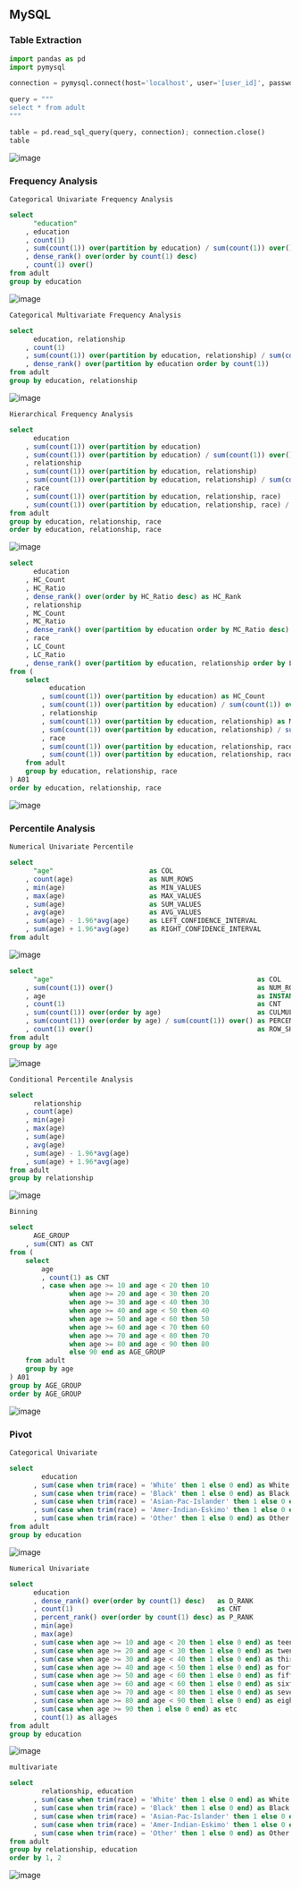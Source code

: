 
## MySQL
### Table Extraction
```python
import pandas as pd
import pymysql

connection = pymysql.connect(host='localhost', user='[user_id]', password='[password]', db='[database]', charset='utf8')

query = """
select * from adult
"""

table = pd.read_sql_query(query, connection); connection.close()
table
```
![image](https://user-images.githubusercontent.com/56889151/155865692-981285c1-553c-46eb-9ea4-7fcd6204c6de.png)




### Frequency Analysis
`Categorical Univariate Frequency Analysis`
```sql
select 
      "education"                                                       as COL
    , education                                                         as INSTANCE
    , count(1)                                                          as CNT
    , sum(count(1)) over(partition by education) / sum(count(1)) over() as PERCENTILE
    , dense_rank() over(order by count(1) desc)                         as D_RANK
    , count(1) over()                                                   as ROW_SHAPE    
from adult
group by education
```
![image](https://user-images.githubusercontent.com/56889151/155886861-362c5f4f-8396-418d-8ac8-c6baacf2e386.png)

`Categorical Multivariate Frequency Analysis`
```sql
select 
      education, relationship
    , count(1)
    , sum(count(1)) over(partition by education, relationship) / sum(count(1)) over(partition by education)
    , dense_rank() over(partition by education order by count(1))
from adult
group by education, relationship
```
![image](https://user-images.githubusercontent.com/56889151/155881602-9d6ed440-c4c6-40bc-9ea8-acf109d334c6.png)




`Hierarchical Frequency Analysis`
```sql
select 
      education
    , sum(count(1)) over(partition by education)
    , sum(count(1)) over(partition by education) / sum(count(1)) over()
    , relationship
    , sum(count(1)) over(partition by education, relationship)
    , sum(count(1)) over(partition by education, relationship) / sum(count(1)) over(partition by education)
    , race
    , sum(count(1)) over(partition by education, relationship, race)
    , sum(count(1)) over(partition by education, relationship, race) / sum(count(1)) over(partition by education, relationship)
from adult
group by education, relationship, race
order by education, relationship, race
```
![image](https://user-images.githubusercontent.com/56889151/155878488-14e01e04-5b2d-490f-aa60-61748d7b0e20.png)

```sql
select 
      education
    , HC_Count
    , HC_Ratio
    , dense_rank() over(order by HC_Ratio desc) as HC_Rank
    , relationship
    , MC_Count
    , MC_Ratio
    , dense_rank() over(partition by education order by MC_Ratio desc) as MC_Rank
    , race
    , LC_Count
    , LC_Ratio
    , dense_rank() over(partition by education, relationship order by LC_Ratio desc) as LC_Rank
from (
    select 
          education
        , sum(count(1)) over(partition by education) as HC_Count
        , sum(count(1)) over(partition by education) / sum(count(1)) over() as HC_Ratio
        , relationship
        , sum(count(1)) over(partition by education, relationship) as MC_Count
        , sum(count(1)) over(partition by education, relationship) / sum(count(1)) over(partition by education) as MC_Ratio
        , race
        , sum(count(1)) over(partition by education, relationship, race) as LC_Count
        , sum(count(1)) over(partition by education, relationship, race) / sum(count(1)) over(partition by education, relationship) as LC_Ratio
    from adult
    group by education, relationship, race
) A01
order by education, relationship, race
```
![image](https://user-images.githubusercontent.com/56889151/155879741-3d9a8903-6143-4b1b-9141-208d4cf9ab26.png)


### Percentile Analysis
`Numerical Univariate Percentile`
```sql
select 
      "age"                        as COL
    , count(age)                   as NUM_ROWS
    , min(age)                     as MIN_VALUES
    , max(age)                     as MAX_VALUES    
    , sum(age)                     as SUM_VALUES
    , avg(age)                     as AVG_VALUES
    , sum(age) - 1.96*avg(age)     as LEFT_CONFIDENCE_INTERVAL
    , sum(age) + 1.96*avg(age)     as RIGHT_CONFIDENCE_INTERVAL
from adult
```
![image](https://user-images.githubusercontent.com/56889151/155886707-af0e90f9-15e3-466e-9a0b-6aa1182c416a.png)

```sql
select 
      "age"                                                   as COL
    , sum(count(1)) over()                                    as NUM_ROWS    
    , age                                                     as INSTANCE
    , count(1)                                                as CNT
    , sum(count(1)) over(order by age)                        as CULMULATIVE_CNT
    , sum(count(1)) over(order by age) / sum(count(1)) over() as PERCENTILE
    , count(1) over()                                         as ROW_SHAPE
from adult
group by age
```
![image](https://user-images.githubusercontent.com/56889151/155886554-8e59ff31-4bdc-4e52-9204-71a67c31cd56.png)

`Conditional Percentile Analysis`
```sql
select 
      relationship
    , count(age)
    , min(age)
    , max(age)    
    , sum(age)
    , avg(age)
    , sum(age) - 1.96*avg(age)
    , sum(age) + 1.96*avg(age) 
from adult
group by relationship
```
![image](https://user-images.githubusercontent.com/56889151/155882947-ef4fa202-ab55-4ba3-aabf-42d169cec278.png)


`Binning`
```sql
select 
      AGE_GROUP
    , sum(CNT) as CNT
from (
    select 
        age
        , count(1) as CNT
        , case when age >= 10 and age < 20 then 10
               when age >= 20 and age < 30 then 20
               when age >= 30 and age < 40 then 30
               when age >= 40 and age < 50 then 40
               when age >= 50 and age < 60 then 50
               when age >= 60 and age < 70 then 60
               when age >= 70 and age < 80 then 70
               when age >= 80 and age < 90 then 80
               else 90 end as AGE_GROUP
    from adult
    group by age
) A01
group by AGE_GROUP
order by AGE_GROUP
```
![image](https://user-images.githubusercontent.com/56889151/155885022-1fd806f4-7d6c-49b0-8c9d-b03093100676.png)


### Pivot
`Categorical Univariate`
```sql
select 
        education
      , sum(case when trim(race) = 'White' then 1 else 0 end) as White
      , sum(case when trim(race) = 'Black' then 1 else 0 end) as Black
      , sum(case when trim(race) = 'Asian-Pac-Islander' then 1 else 0 end) as API
      , sum(case when trim(race) = 'Amer-Indian-Eskimo' then 1 else 0 end) as AIE   
      , sum(case when trim(race) = 'Other' then 1 else 0 end) as Other      
from adult
group by education
```
![image](https://user-images.githubusercontent.com/56889151/155875770-ff9cb3bd-386e-454d-a20f-74b2cab23662.png)

`Numerical Univariate`
```sql
select 
      education
      , dense_rank() over(order by count(1) desc)   as D_RANK
      , count(1)                                    as CNT
      , percent_rank() over(order by count(1) desc) as P_RANK
      , min(age)
      , max(age)
      , sum(case when age >= 10 and age < 20 then 1 else 0 end) as teenager
      , sum(case when age >= 20 and age < 30 then 1 else 0 end) as twenties
      , sum(case when age >= 30 and age < 40 then 1 else 0 end) as thirties
      , sum(case when age >= 40 and age < 50 then 1 else 0 end) as forties     
      , sum(case when age >= 50 and age < 60 then 1 else 0 end) as fifties  
      , sum(case when age >= 60 and age < 60 then 1 else 0 end) as sixties
      , sum(case when age >= 70 and age < 80 then 1 else 0 end) as seventies  
      , sum(case when age >= 80 and age < 90 then 1 else 0 end) as eighties   
      , sum(case when age >= 90 then 1 else 0 end) as etc      
      , count(1) as allages
from adult
group by education
```
![image](https://user-images.githubusercontent.com/56889151/155884459-11633f3f-caba-40ae-b706-88ddefddf6f3.png)


`multivariate`
```sql
select 
        relationship, education
      , sum(case when trim(race) = 'White' then 1 else 0 end) as White
      , sum(case when trim(race) = 'Black' then 1 else 0 end) as Black
      , sum(case when trim(race) = 'Asian-Pac-Islander' then 1 else 0 end) as API
      , sum(case when trim(race) = 'Amer-Indian-Eskimo' then 1 else 0 end) as AIE   
      , sum(case when trim(race) = 'Other' then 1 else 0 end) as Other      
from adult
group by relationship, education
order by 1, 2
```
![image](https://user-images.githubusercontent.com/56889151/155881698-37c57aec-7bf0-47d0-bc4f-9402b4d08f46.png)

